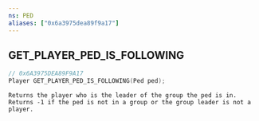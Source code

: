 ```yaml
---
ns: PED
aliases: ["0x6a3975dea89f9a17"]
---
```

## GET_PLAYER_PED_IS_FOLLOWING

```c
// 0x6A3975DEA89F9A17
Player GET_PLAYER_PED_IS_FOLLOWING(Ped ped);
```

```
Returns the player who is the leader of the group the ped is in. Returns -1 if the ped is not in a group or the group leader is not a player.
```
